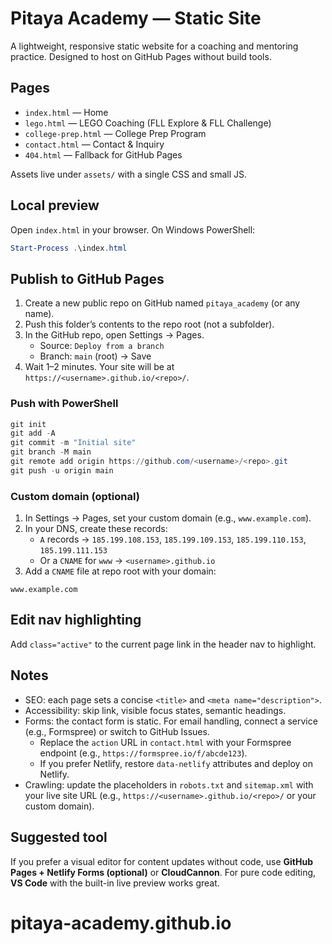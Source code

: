 # Pitaya Academy — Static Site

A lightweight, responsive static website for a coaching and mentoring practice. Designed to host on GitHub Pages without build tools.

## Pages
- `index.html` — Home
- `lego.html` — LEGO Coaching (FLL Explore & FLL Challenge)
- `college-prep.html` — College Prep Program
- `contact.html` — Contact & Inquiry
- `404.html` — Fallback for GitHub Pages

Assets live under `assets/` with a single CSS and small JS.

## Local preview
Open `index.html` in your browser. On Windows PowerShell:

```powershell
Start-Process .\index.html
```

## Publish to GitHub Pages
1. Create a new public repo on GitHub named `pitaya_academy` (or any name).
2. Push this folder’s contents to the repo root (not a subfolder).
3. In the GitHub repo, open Settings → Pages.
   - Source: `Deploy from a branch`
   - Branch: `main` (root) → Save
4. Wait 1–2 minutes. Your site will be at `https://<username>.github.io/<repo>/`.

### Push with PowerShell
```powershell
git init
git add -A
git commit -m "Initial site"
git branch -M main
git remote add origin https://github.com/<username>/<repo>.git
git push -u origin main
```

### Custom domain (optional)
1. In Settings → Pages, set your custom domain (e.g., `www.example.com`).
2. In your DNS, create these records:
   - `A` records → `185.199.108.153`, `185.199.109.153`, `185.199.110.153`, `185.199.111.153`
   - Or a `CNAME` for `www` → `<username>.github.io`
3. Add a `CNAME` file at repo root with your domain:

```text
www.example.com
```

## Edit nav highlighting
Add `class="active"` to the current page link in the header nav to highlight.

## Notes
- SEO: each page sets a concise `<title>` and `<meta name="description">`.
- Accessibility: skip link, visible focus states, semantic headings.
- Forms: the contact form is static. For email handling, connect a service (e.g., Formspree) or switch to GitHub Issues.
   - Replace the `action` URL in `contact.html` with your Formspree endpoint (e.g., `https://formspree.io/f/abcde123`).
   - If you prefer Netlify, restore `data-netlify` attributes and deploy on Netlify.
 - Crawling: update the placeholders in `robots.txt` and `sitemap.xml` with your live site URL (e.g., `https://<username>.github.io/<repo>/` or your custom domain).

## Suggested tool
If you prefer a visual editor for content updates without code, use **GitHub Pages + Netlify Forms (optional)** or **CloudCannon**. For pure code editing, **VS Code** with the built-in live preview works great.
# pitaya-academy.github.io
